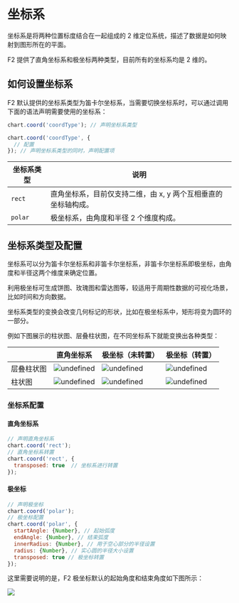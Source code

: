 # 坐标系

坐标系是将两种位置标度结合在一起组成的 2 维定位系统，描述了数据是如何映射到图形所在的平面。

F2 提供了直角坐标系和极坐标两种类型，目前所有的坐标系均是 2 维的。

## 如何设置坐标系

F2 默认提供的坐标系类型为笛卡尔坐标系，当需要切换坐标系时，可以通过调用下面的语法声明需要使用的坐标系：

```js
chart.coord('coordType'); // 声明坐标系类型

chart.coord('coordType', {
  // 配置
}); // 声明坐标系类型的同时，声明配置项
```

坐标系类型 | 说明 |
---- | ----
 `rect` | 直角坐标系，目前仅支持二维，由 x, y 两个互相垂直的坐标轴构成。
 `polar` | 极坐标系，由角度和半径 2 个维度构成。

## 坐标系类型及配置

坐标系可以分为笛卡尔坐标系和非笛卡尔坐标系，非笛卡尔坐标系即极坐标，由角度和半径这两个维度来确定位置。

利用极坐标可生成饼图、玫瑰图和雷达图等，较适用于周期性数据的可视化场景，比如时间和方向数据。

坐标系类型的变换会改变几何标记的形状，比如在极坐标系中，矩形将变为圆环的一部分。

例如下图展示的柱状图、层叠柱状图，在不同坐标系下就能变换出各种类型：

|  | 直角坐标系 | 极坐标（未转置） | 极坐标（转置） |
| -------- | -------- | -------- | -------- |
| 层叠柱状图     | ![undefined](https://gw.alipayobjects.com/zos/skylark/e3c2af2e-8c42-4743-9eb2-00be4beecb50/2018/png/4b932828-aad3-4934-99be-0580dd6b88ba.png)      | ![undefined](https://gw.alipayobjects.com/zos/skylark/a0e92822-3020-4f2c-b63b-19e9e7204a86/2018/png/cdb767a2-105d-499d-af09-383323b35222.png)  | ![undefined](https://gw.alipayobjects.com/zos/skylark/5de8fa15-6ea1-4a13-93c0-e4646ca6601c/2018/png/a43c60de-692f-433a-bab2-93fc6e9bba3b.png) 
| 柱状图 | ![undefined](https://gw.alipayobjects.com/zos/skylark/e392736b-86a1-4452-9265-f7a5e8dc1805/2018/png/47caf538-6703-4db5-ae68-6605837f2803.png)  | ![undefined](https://gw.alipayobjects.com/zos/skylark/383cdf9f-a631-4fc4-9f6a-593a22822242/2018/png/dd798932-1555-4988-bc68-353835d051b3.png)  | ![undefined](https://gw.alipayobjects.com/zos/skylark/1a056c5c-13da-46d4-9315-2d589588d889/2018/png/4171f504-2f52-4ed6-ba8f-b7b286650692.png) 

### 坐标系配置

#### 直角坐标系

```js
// 声明直角坐标系
chart.coord('rect');
// 直角坐标系转置
chart.coord('rect', {
  transposed: true  // 坐标系进行转置
});
```

#### 极坐标

```js
// 声明极坐标
chart.coord('polar');
// 极坐标配置
chart.coord('polar', {
  startAngle: {Number}, // 起始弧度
  endAngle: {Number}, // 结束弧度
  innerRadius: {Number}, // 用于空心部分的半径设置
  radius: {Number}, // 实心圆的半径大小设置
  transposed: true // 极坐标转置
});

```


这里需要说明的是，F2 极坐标默认的起始角度和结束角度如下图所示：

<img src="https://zos.alipayobjects.com/skylark/85950a42-9579-44cb-b656-8dd28c9a014a/attach/2378/d648679184c6977c/image.png" />

